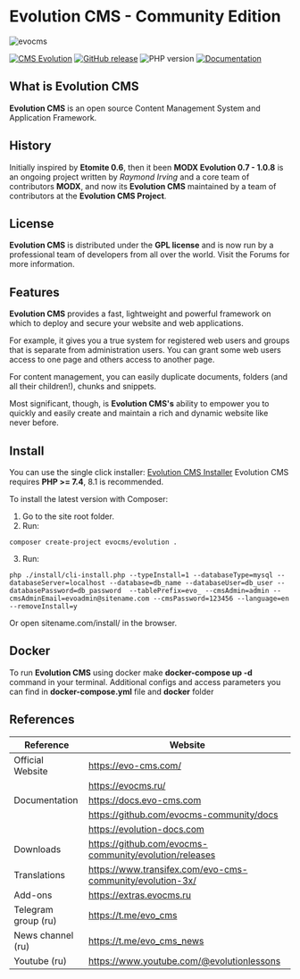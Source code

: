 # Evolution CMS - Community Edition

![evocms](https://user-images.githubusercontent.com/523389/167645693-694ca1c1-fb53-45d5-aa63-e3d8c5e1cc84.jpg)

[![CMS Evolution](https://img.shields.io/badge/CMS-Evolution-brightgreen.svg)](https://github.com/evocms-community/evolution) [![GitHub release](https://img.shields.io/github/release/evocms-community/evolution.svg)](https://github.com/evocms-community/evolution/releases) ![PHP version](https://img.shields.io/badge/PHP->=v7.4-green.svg?php=7.4) [![Documentation](https://img.shields.io/badge/Documentation-processed-orange.svg)](https://github.com/evocms-community/docs/)


## What is Evolution CMS
**Evolution CMS** is an open source Content Management System and Application Framework.

## History
Initially inspired by **Etomite 0.6**, then it been **MODX Evolution 0.7 - 1.0.8** is an ongoing project written by *Raymond Irving* and a core team of contributors **MODX**, and now its **Evolution CMS** maintained by a team of contributors at the **Evolution CMS Project**.

## License
**Evolution CMS** is distributed under the **GPL license** and is now run by a professional team of developers from all over the world. Visit the Forums for more information.

## Features
**Evolution CMS** provides a fast, lightweight and powerful framework on which to deploy and secure your website and web applications.

For example, it gives you a true system for registered web users and groups that is separate from administration users. You can grant some web users access to one page and others access to another page.

For content management, you can easily duplicate documents, folders (and all their children!), chunks and snippets.

Most significant, though, is **Evolution CMS's** ability to empower you to quickly and easily create and maintain a rich and dynamic website like never before.

## Install
You can use the single click installer: [Evolution CMS Installer](https://github.com/evocms-community/installer)
Evolution CMS requires **PHP >= 7.4**, 8.1 is recommended.

To install the latest version with Composer:
1. Go to the site root folder.
2. Run:
```
composer create-project evocms/evolution .
```
3. Run:
```
php ./install/cli-install.php --typeInstall=1 --databaseType=mysql --databaseServer=localhost --database=db_name --databaseUser=db_user --databasePassword=db_password  --tablePrefix=evo_ --cmsAdmin=admin --cmsAdminEmail=evoadmin@sitename.com --cmsPassword=123456 --language=en --removeInstall=y
```
Or open sitename.com/install/ in the browser.

## Docker
To run **Evolution CMS** using docker make **docker-compose up -d** command in your terminal. Additional configs and access parameters you can find in **docker-compose.yml** file and **docker** folder 

## References
| Reference  | Website |
| ------------- | ------------- |
| Official Website | https://evo-cms.com/ |
| | https://evocms.ru/ |
| Documentation | https://docs.evo-cms.com |
| | https://github.com/evocms-community/docs |
| | https://evolution-docs.com |
| Downloads | https://github.com/evocms-community/evolution/releases |
| Translations | https://www.transifex.com/evo-cms-community/evolution-3x/ |
| Add-ons | https://extras.evocms.ru |
| Telegram group (ru) | https://t.me/evo_cms |
| News channel (ru) | https://t.me/evo_cms_news |
| Youtube (ru) | https://www.youtube.com/@evolutionlessons |
